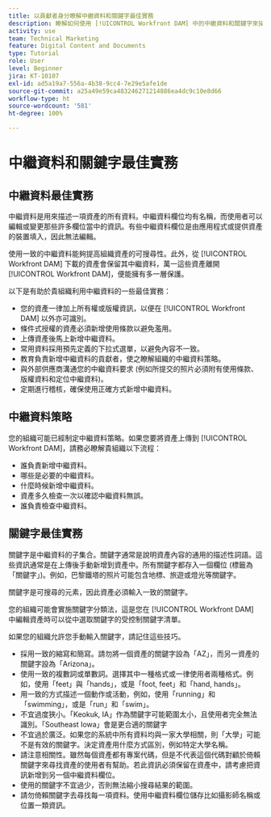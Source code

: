 ```yaml
---
title: 以貢獻者身分瞭解中繼資料和關鍵字最佳實務
description: 瞭解如何使用 [!UICONTROL Workfront DAM] 中的中繼資料和關鍵字來描述資產，以便提高組織資產的可搜尋性。
activity: use
team: Technical Marketing
feature: Digital Content and Documents
type: Tutorial
role: User
level: Beginner
jira: KT-10107
exl-id: ad5a19a7-556a-4b38-9cc4-7e29e5afe1de
source-git-commit: a25a49e59ca483246271214886ea4dc9c10e8d66
workflow-type: ht
source-wordcount: '581'
ht-degree: 100%

---
```


# 中繼資料和關鍵字最佳實務

## 中繼資料最佳實務

中繼資料是用來描述一項資產的所有資料。中繼資料欄位均有名稱，而使用者可以編輯或變更那些許多欄位當中的資訊。有些中繼資料欄位是由應用程式或提供資產的裝置填入，因此無法編輯。

使用一致的中繼資料能夠提高組織資產的可搜尋性。此外，從 [!UICONTROL Workfront DAM] 下載的資產會保留其中繼資料，萬一這些資產離開 [!UICONTROL Workfront DAM]，便能擁有多一層保護。

以下是有助於貴組織利用中繼資料的一些最佳實務：

* 您的資產一律加上所有權或版權資訊，以便在 [!UICONTROL Workfront DAM] 以外亦可識別。
* 條件式授權的資產必須新增使用條款以避免濫用。
* 上傳資產後馬上新增中繼資料。
* 常用資料採用預先定義的下拉式選單，以避免內容不一致。
* 教育負責新增中繼資料的貢獻者，使之瞭解組織的中繼資料策略。
* 與外部供應商溝通您的中繼資料要求 (例如所提交的照片必須附有使用條款、版權資料和定位中繼資料)。
* 定期進行稽核，確保使用正確方式新增中繼資料。

## 中繼資料策略

您的組織可能已經制定中繼資料策略。如果您要將資產上傳到 [!UICONTROL Workfront DAM]，請務必瞭解貴組織以下流程：

* 誰負責新增中繼資料。
* 哪些是必要的中繼資料。
* 什麼時候新增中繼資料。
* 資產多久檢查一次以確認中繼資料無誤。
* 誰負責檢查中繼資料。

## 關鍵字最佳實務

關鍵字是中繼資料的子集合。關鍵字通常是說明資產內容的通用的描述性詞語。這些資訊通常是在上傳後手動新增到資產中。所有關鍵字都存入一個欄位 (標籤為「關鍵字」)。例如，巴黎鐵塔的照片可能包含地標、旅遊或燈光等關鍵字。

關鍵字是可搜尋的元素，因此資產必須輸入一致的關鍵字。

您的組織可能會實施關鍵字分類法，這是您在 [!UICONTROL Workfront DAM] 中編輯資產時可以從中選取關鍵字的受控制關鍵字清單。

如果您的組織允許您手動輸入關鍵字，請記住這些技巧。

* 採用一致的縮寫和簡寫。請勿將一個資產的關鍵字設為「AZ」，而另一資產的關鍵字設為「Arizona」。
* 使用一致的複數詞或單數詞。選擇其中一種格式或一律使用者兩種格式。例如，使用「feet」與「hands」，或是「foot, feet」和「hand, hands」。
* 用一致的方式描述一個動作或活動，例如，使用「running」和「swimming」，或是「run」和「swim」。
* 不宜過度狹小。「Keokuk, IA」作為關鍵字可能範圍太小，且使用者完全無法識別。「Southeast Iowa」會是更合適的關鍵字
* 不宜過於廣泛。如果您的系統中所有資料均與一家大學相關，則「大學」可能不是有效的關鍵字。決定資產用什麼方式區別，例如特定大學名稱。
* 請注意相關性。雖然每個資產都有專案代碼，但是不代表這個代碼對顧於倚賴關鍵字來尋找資產的使用者有幫助。若此資訊必須保留在資產中，請考慮把資訊新增到另一個中繼資料欄位。
* 使用的關鍵字不宜過少，否則無法縮小搜尋結果的範圍。
* 請勿倚賴關鍵字去尋找每一項資料。使用中繼資料欄位儲存比如攝影師名稱或位置一類資訊。
